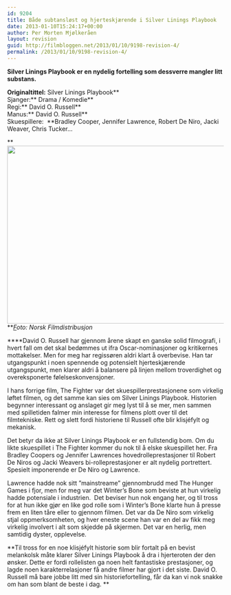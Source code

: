 ```yaml
---
id: 9204
title: Både subtansløst og hjerteskjærende i Silver Linings Playbook
date: 2013-01-10T15:24:17+00:00
author: Per Morten Mjølkeråen
layout: revision
guid: http://filmbloggen.net/2013/01/10/9198-revision-4/
permalink: /2013/01/10/9198-revision-4/
---
```

**Silver Linings Playbook er en nydelig fortelling som dessverre mangler litt substans.**

**Originaltittel:** Silver Linings Playbook**  
Sjanger:** Drama / Komedie**  
Regi:** David O. Russell**  
Manus:** David O. Russell**  
Skuespillere:  **Bradley Cooper, Jennifer Lawrence, Robert De Niro, Jacki Weaver, Chris Tucker&#8230;

** <a href="http://filmbloggen.net/?attachment_id=9200" rel="attachment wp-att-9200"><img class="alignnone size-large wp-image-9200" src="http://filmbloggen.net/wp-content/uploads//2013/01/28-620x413.jpg" alt="" width="620" height="413" /><br /> </a>**_<a href="http://filmbloggen.net/?attachment_id=9200" rel="attachment wp-att-9200">F</a>oto: Norsk Filmdistribusjon_

****David O. Russell har gjennom årene skapt en ganske solid filmografi, i hvert fall om det skal bedømmes ut ifra Oscar-nominasjoner og kritikernes mottakelser. Men for meg har regissøren aldri klart å overbevise. Han tar utgangspunkt i noen spennende og potensielt hjerteskjærende utgangspunkt, men klarer aldri å balansere på linjen mellom troverdighet og overeksponerte følelseskonvensjoner.

I hans forrige film, The Fighter var det skuespillerprestasjonene som virkelig løftet filmen, og det samme kan sies om Silver Linings Playbook. Historien begynner interessant og anslaget gir meg lyst til å se mer, men sammen med spilletiden falmer min interesse for filmens plott over til det filmtekniske. Rett og slett fordi historiene til Russell ofte blir klisjéfylt og mekanisk.

Det betyr da ikke at Silver Linings Playbook er en fullstendig bom. Om du likte skuespillet i The Fighter kommer du nok til å elske skuespillet her. Fra Bradley Coopers og Jennifer Lawrences hovedrolleprestasjoner til Robert De Niros og Jacki Weavers bi-rolleprestasjoner er alt nydelig portrettert. Spesielt imponerende er De Niro og Lawrence.

Lawrence hadde nok sitt ”mainstreame” gjennombrudd med The Hunger Games i fjor, men for meg var det Winter’s Bone som beviste at hun virkelig hadde potensiale i industrien.  Det beviser hun nok engang her, og til tross for at hun ikke gjør en like god rolle som i Winter’s Bone klarte hun å presse frem en liten tåre eller to gjennom filmen. Det var da De Niro som virkelig stjal oppmerksomheten, og hver eneste scene han var en del av fikk meg virkelig involvert i alt som skjedde på skjermen. Det var en herlig, men samtidig dyster, opplevelse.

**Til tross for en noe klisjéfylt historie som blir fortalt på en bevist melankolsk måte klarer Silver Linings Playbook å dra i hjerteroten der den ønsker. Dette er fordi rollelisten ga noen helt fantastiske prestasjoner, og lagde noen karakterrelasjoner få andre filmer har gjort i det siste. David O. Russell må bare jobbe litt med sin historiefortelling, får da kan vi nok snakke om han som blant de beste i dag. **